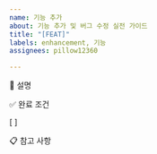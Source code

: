 ```yaml
---
name: 기능 추가
about: 기능 추가 및 버그 수정 실전 가이드
title: "[FEAT]"
labels: enhancement, 기능
assignees: pillow12360

---
```


📝 설명
<!-- 어떤 기능이 필요한지 간략히 설명해주세요 -->
✅ 완료 조건
<!-- 기능 구현이 완료되었다고 판단할 수 있는 조건을 작성해주세요 -->

[ ]

📋 참고 사항
<!-- 추가 정보나 참고 자료가 있다면 작성해주세요 -->
